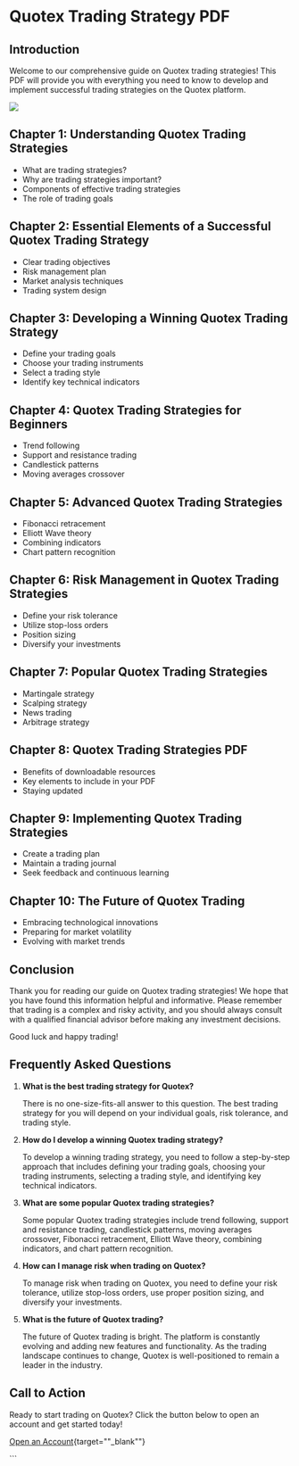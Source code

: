 # Quotex Trading Strategy PDF

## Introduction

Welcome to our comprehensive guide on Quotex trading strategies! This
PDF will provide you with everything you need to know to develop and
implement successful trading strategies on the Quotex platform.

[![](https://static.quotex.io/files/4_en/300_250.jpg)](https://traff.sbs/brokerqxlid)

## Chapter 1: Understanding Quotex Trading Strategies

-   What are trading strategies?
-   Why are trading strategies important?
-   Components of effective trading strategies
-   The role of trading goals

## Chapter 2: Essential Elements of a Successful Quotex Trading Strategy

-   Clear trading objectives
-   Risk management plan
-   Market analysis techniques
-   Trading system design

## Chapter 3: Developing a Winning Quotex Trading Strategy

-   Define your trading goals
-   Choose your trading instruments
-   Select a trading style
-   Identify key technical indicators

## Chapter 4: Quotex Trading Strategies for Beginners

-   Trend following
-   Support and resistance trading
-   Candlestick patterns
-   Moving averages crossover

## Chapter 5: Advanced Quotex Trading Strategies

-   Fibonacci retracement
-   Elliott Wave theory
-   Combining indicators
-   Chart pattern recognition

## Chapter 6: Risk Management in Quotex Trading Strategies

-   Define your risk tolerance
-   Utilize stop-loss orders
-   Position sizing
-   Diversify your investments

## Chapter 7: Popular Quotex Trading Strategies

-   Martingale strategy
-   Scalping strategy
-   News trading
-   Arbitrage strategy

## Chapter 8: Quotex Trading Strategies PDF

-   Benefits of downloadable resources
-   Key elements to include in your PDF
-   Staying updated

## Chapter 9: Implementing Quotex Trading Strategies

-   Create a trading plan
-   Maintain a trading journal
-   Seek feedback and continuous learning

## Chapter 10: The Future of Quotex Trading

-   Embracing technological innovations
-   Preparing for market volatility
-   Evolving with market trends

## Conclusion

Thank you for reading our guide on Quotex trading strategies! We hope
that you have found this information helpful and informative. Please
remember that trading is a complex and risky activity, and you should
always consult with a qualified financial advisor before making any
investment decisions.

Good luck and happy trading!

## Frequently Asked Questions

1.  **What is the best trading strategy for Quotex?**

    There is no one-size-fits-all answer to this question. The best
    trading strategy for you will depend on your individual goals, risk
    tolerance, and trading style.

2.  **How do I develop a winning Quotex trading strategy?**

    To develop a winning trading strategy, you need to follow a
    step-by-step approach that includes defining your trading goals,
    choosing your trading instruments, selecting a trading style, and
    identifying key technical indicators.

3.  **What are some popular Quotex trading strategies?**

    Some popular Quotex trading strategies include trend following,
    support and resistance trading, candlestick patterns, moving
    averages crossover, Fibonacci retracement, Elliott Wave theory,
    combining indicators, and chart pattern recognition.

4.  **How can I manage risk when trading on Quotex?**

    To manage risk when trading on Quotex, you need to define your risk
    tolerance, utilize stop-loss orders, use proper position sizing, and
    diversify your investments.

5.  **What is the future of Quotex trading?**

    The future of Quotex trading is bright. The platform is constantly
    evolving and adding new features and functionality. As the trading
    landscape continues to change, Quotex is well-positioned to remain a
    leader in the industry.

## Call to Action

Ready to start trading on Quotex? Click the button below to open an
account and get started today!

[Open an
Account](\%22https://traff.sbs/brokerqxsignup\%22){target=""_blank""}

\`\`\`

